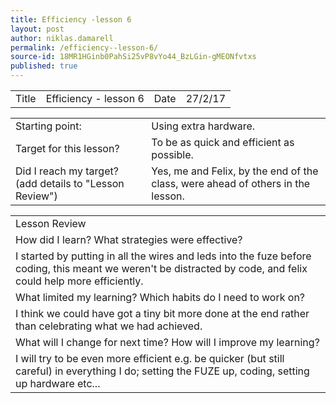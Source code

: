 ```yaml
---
title: Efficiency -lesson 6
layout: post
author: niklas.damarell
permalink: /efficiency--lesson-6/
source-id: 18MR1HGinb0PahSi25vP8vYo44_BzLGin-gMEONfvtxs
published: true
---
```

<table>
  <tr>
    <td>Title</td>
    <td>Efficiency - lesson 6</td>
    <td>Date</td>
    <td>27/2/17</td>
  </tr>
</table>


<table>
  <tr>
    <td>Starting point:</td>
    <td>Using extra hardware.</td>
  </tr>
  <tr>
    <td>Target for this lesson?</td>
    <td>To be as quick and efficient as possible.</td>
  </tr>
  <tr>
    <td>Did I reach my target? 
(add details to "Lesson Review")</td>
    <td> Yes, me and Felix, by the end of the class, were ahead of others in the lesson.</td>
  </tr>
</table>


<table>
  <tr>
    <td>Lesson Review</td>
  </tr>
  <tr>
    <td>How did I learn? What strategies were effective? </td>
  </tr>
  <tr>
    <td>I started by putting in all the wires and leds into the fuze before coding, this meant we weren't be distracted by code, and felix could help more efficiently.</td>
  </tr>
  <tr>
    <td>What limited my learning? Which habits do I need to work on? </td>
  </tr>
  <tr>
    <td>I think we could have got a tiny bit more done at the end rather than celebrating what we had achieved.</td>
  </tr>
  <tr>
    <td>What will I change for next time? How will I improve my learning?</td>
  </tr>
  <tr>
    <td>I will try to be even more efficient e.g. be quicker (but still careful) in everything I do; setting the FUZE up, coding, setting up hardware etc...</td>
  </tr>
</table>


